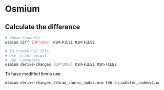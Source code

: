# Osmium

## Calculate the difference

```bash
# Human readable
osmium diff [OPTIONS] OSM-FILE1 OSM-FILE2

# To create OSC file
# use -o for output
# use --progress
osmium derive-changes [OPTIONS] OSM-FILE1 OSM-FILE2
```

To have modified items use:

```bash
osmium derive-changes tehran_sauron_nodes.osm tehran_cobbler_nodesv2.osm -o diff_c2_s.osc
```